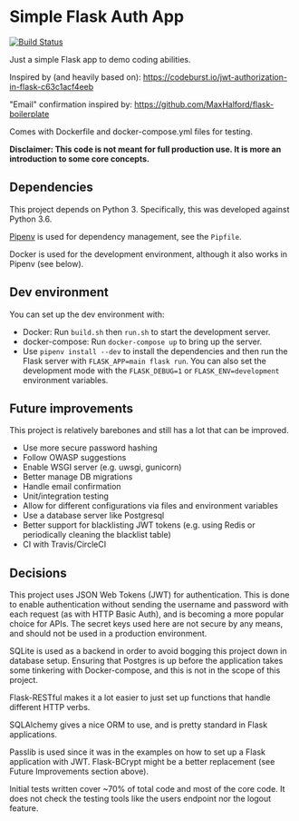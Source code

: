 # Simple Flask Auth App

[![Build Status](https://travis-ci.org/jerr0328/simple-flask-auth-app.svg?branch=master)](https://travis-ci.org/jerr0328/simple-flask-auth-app)

Just a simple Flask app to demo coding abilities.

Inspired by (and heavily based on): https://codeburst.io/jwt-authorization-in-flask-c63c1acf4eeb

"Email" confirmation inspired by: https://github.com/MaxHalford/flask-boilerplate

Comes with Dockerfile and docker-compose.yml files for testing.

**Disclaimer: This code is not meant for full production use. It is more an introduction to some core concepts.**

## Dependencies

This project depends on Python 3. Specifically, this was developed against Python 3.6.

[Pipenv](https://docs.pipenv.org/) is used for dependency management, see the `Pipfile`.

Docker is used for the development environment, although it also works in Pipenv (see below).

## Dev environment

You can set up the dev environment with:
- Docker: Run `build.sh` then `run.sh` to start the development server.
- docker-compose: Run `docker-compose up` to bring up the server.
- Use `pipenv install --dev` to install the dependencies and then run the Flask server with
`FLASK_APP=main flask run`. You can also set the development mode with the `FLASK_DEBUG=1` or `FLASK_ENV=development`
environment variables.


## Future improvements

This project is relatively barebones and still has a lot that can be improved.

- Use more secure password hashing
- Follow OWASP suggestions
- Enable WSGI server (e.g. uwsgi, gunicorn)
- Better manage DB migrations
- Handle email confirmation
- Unit/integration testing
- Allow for different configurations via files and environment variables
- Use a database server like Postgresql
- Better support for blacklisting JWT tokens (e.g. using Redis or periodically cleaning the blacklist table)
- CI with Travis/CircleCI

## Decisions

This project uses JSON Web Tokens (JWT) for authentication. This is done to enable authentication without sending the username and password with each request (as with HTTP Basic Auth), and is becoming a more popular choice for APIs.
The secret keys used here are not secure by any means, and should not be used in a production environment.

SQLite is used as a backend in order to avoid bogging this project down in database setup. Ensuring that Postgres is up before the application takes some tinkering with Docker-compose, and this is not in the scope of this project.

Flask-RESTful makes it a lot easier to just set up functions that handle different HTTP verbs.

SQLAlchemy gives a nice ORM to use, and is pretty standard in Flask applications.

Passlib is used since it was in the examples on how to set up a Flask application with JWT. Flask-BCrypt might be a better replacement (see Future Improvements section above).

Initial tests written cover ~70% of total code and most of the core code. It does not check the testing tools like the users endpoint nor the logout feature.

